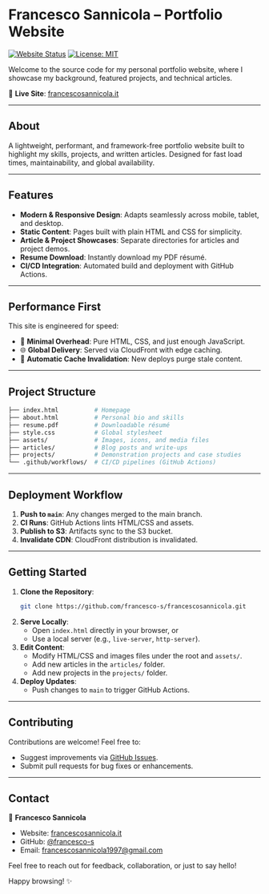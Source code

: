 # Francesco Sannicola – Portfolio Website

[![Website Status](https://img.shields.io/website-up-down-green-red/https/francescosannicola.it.svg)](https://francescosannicola.it) [![License: MIT](https://img.shields.io/badge/License-MIT-blue.svg)](LICENSE)

Welcome to the source code for my personal portfolio website, where I showcase my background, featured projects, and technical articles.

🔗 **Live Site**: [francescosannicola.it](https://francescosannicola.it)

---

## About

A lightweight, performant, and framework-free portfolio website built to highlight my skills, projects, and written articles. Designed for fast load times, maintainability, and global availability.

---

## Features

- **Modern & Responsive Design**: Adapts seamlessly across mobile, tablet, and desktop.
- **Static Content**: Pages built with plain HTML and CSS for simplicity.
- **Article & Project Showcases**: Separate directories for articles and project demos.
- **Resume Download**: Instantly download my PDF résumé.
- **CI/CD Integration**: Automated build and deployment with GitHub Actions.

---

## Performance First

This site is engineered for speed:

- 📄 **Minimal Overhead**: Pure HTML, CSS, and just enough JavaScript.
- 🌐 **Global Delivery**: Served via CloudFront with edge caching.
- 🔄 **Automatic Cache Invalidation**: New deploys purge stale content.

---

## Project Structure

```bash
├── index.html          # Homepage
├── about.html          # Personal bio and skills
├── resume.pdf          # Downloadable résumé
├── style.css           # Global stylesheet
├── assets/             # Images, icons, and media files
├── articles/           # Blog posts and write-ups
├── projects/           # Demonstration projects and case studies
└── .github/workflows/  # CI/CD pipelines (GitHub Actions)
```

---

## Deployment Workflow

1. **Push to `main`**: Any changes merged to the main branch.
2. **CI Runs**: GitHub Actions lints HTML/CSS and assets.
3. **Publish to S3**: Artifacts sync to the S3 bucket.
4. **Invalidate CDN**: CloudFront distribution is invalidated.

---

## Getting Started

1. **Clone the Repository**:
   ```bash
   git clone https://github.com/francesco-s/francescosannicola.git
   ```
2. **Serve Locally**:
   - Open `index.html` directly in your browser, or
   - Use a local server (e.g., `live-server`, `http-server`).
3. **Edit Content**:
   - Modify HTML/CSS and images files under the root and `assets/`.
   - Add new articles in the `articles/` folder.
   - Add new projects in the `projects/` folder.
4. **Deploy Updates**:
   - Push changes to `main` to trigger GitHub Actions.

---

## Contributing

Contributions are welcome! Feel free to:

- Suggest improvements via [GitHub Issues](https://github.com/francesco-s/francescosannicola/issues).
- Submit pull requests for bug fixes or enhancements.

---

## Contact

👤 **Francesco Sannicola**

- Website: [francescosannicola.it](https://francescosannicola.it)
- GitHub: [@francesco-s](https://github.com/francesco-s)
- Email: francescosannicola1997@gmail.com

Feel free to reach out for feedback, collaboration, or just to say hello!

Happy browsing! ✨
